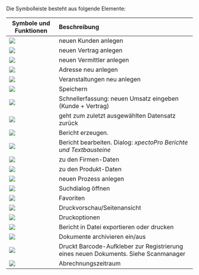 Die Symbolleiste besteht aus folgende Elemente:

|  Symbole und Funktionen          |    Beschreibung     |  
| ------------- |:-------------| 
| ![](http://xpecto.github.io/docs/img/img_1429021811683.png)       | neuen Kunden anlegen| 
| ![](http://xpecto.github.io/docs/img/img_1429021853043.png)     | neuen Vertrag anlegen| 
| ![](http://xpecto.github.io/docs/img/img_1429027293249.png)      | neuen Vermittler anlegen | 
| ![](http://xpecto.github.io/docs/img/img_1429027337842.png)      | Adresse neu anlegen | 
| ![](http://xpecto.github.io/docs/img/img_1429027370695.png)      | Veranstaltungen neu anlegen | 
| ![](http://xpecto.github.io/docs/img/img_1429027405943.png)      | Speichern | 
| ![](http://xpecto.github.io/docs/img/img_1429027446779.png)      | Schnellerfassung: neuen Umsatz eingeben (Kunde + Vertrag) | 
| ![](http://xpecto.github.io/docs/img/img_1429027549896.png)      | geht zum zuletzt ausgewählten Datensatz zurück | 
| ![](http://xpecto.github.io/docs/img/img_1429027617646.png)      | Bericht erzeugen. |
| ![](http://xpecto.github.io/docs/img/img_1429027648565.png)      | Bericht bearbeiten. Dialog: *xpectoPro Berichte und Textbausteine*| 
| ![](http://xpecto.github.io/docs/img/img_1429027696041.png)      | zu den Firmen-Daten | 
| ![](http://xpecto.github.io/docs/img/img_1429027763628.png)      | zu den Produkt-Daten | 
| ![](http://xpecto.github.io/docs/img/img_1429027794683.png)      | neuen Prozess anlegen | 
| ![](http://xpecto.github.io/docs/img/img_1429027888314.png)      | Suchdialog öffnen | 
| ![](http://xpecto.github.io/docs/img/img_1429099037962.png)     | Favoriten | 
| ![](http://xpecto.github.io/docs/img/img_1429027980198.png)      | Druckvorschau/Seitenansicht | 
| ![](http://xpecto.github.io/docs/img/img_1429098923235.png)      | Druckoptionen | 
| ![](http://xpecto.github.io/docs/img/img_1429028169116.png)      | Bericht in Datei exportieren oder drucken | 
| ![](http://xpecto.github.io/docs/img/img_1429028337350.png)     | Dokumente archivieren ein/aus | 
| ![](http://xpecto.github.io/docs/img/img_1429028380947.png)      | Druckt Barcode-Aufkleber zur Registrierung eines neuen Dokuments. Siehe Scanmanager | 
| ![](http://xpecto.github.io/docs/img/img_1429028456194.png)      | Abrechnungszeitraum | 


